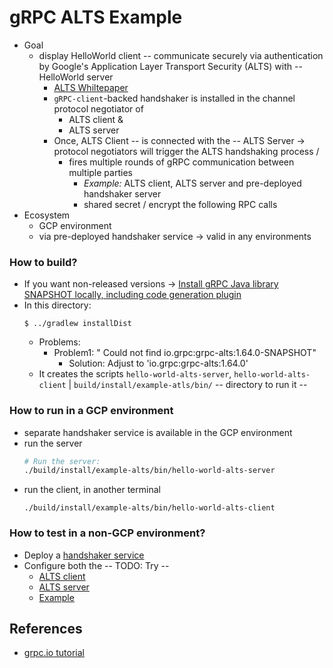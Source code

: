 gRPC ALTS Example
==================
* Goal
  * display HelloWorld client -- communicate securely via authentication by Google's Application Layer Transport Security (ALTS) with -- HelloWorld server
    * [ALTS Whiltepaper](https://cloud.google.com/security/encryption-in-transit/application-layer-transport-security) 
    * `gRPC-client`-backed handshaker is installed in the channel protocol negotiator of
      * ALTS client &
      * ALTS server
    * Once, ALTS Client -- is connected with the -- ALTS Server -> protocol negotiators will trigger the ALTS handshaking process /
      * fires multiple rounds of gRPC communication between multiple parties
        * _Example:_ ALTS client, ALTS server and pre-deployed handshaker server
        * shared secret / encrypt the following RPC calls
* Ecosystem
  * GCP environment
  * via pre-deployed handshaker service -> valid in any environments

### How to build?
* If you want non-released versions -> [Install gRPC Java library SNAPSHOT locally, including code generation plugin](../../COMPILING.md)
* In this directory:
    ```
    $ ../gradlew installDist
    ```
    * Problems:
      * Problem1: " Could not find io.grpc:grpc-alts:1.64.0-SNAPSHOT"
        * Solution: Adjust to 'io.grpc:grpc-alts:1.64.0'
  * It creates the scripts `hello-world-alts-server`, `hello-world-alts-client` | `build/install/example-atls/bin/` -- directory to run it --

### How to run in a GCP environment
* separate handshaker service is available in the GCP environment
* run the server
    ```bash
    # Run the server:
    ./build/install/example-alts/bin/hello-world-alts-server
    ```
* run the client, in another terminal
    ```
    ./build/install/example-alts/bin/hello-world-alts-client
    ```

### How to test in a non-GCP environment?
* Deploy a [handshaker service](https://github.com/grpc/grpc/blob/7e367da22a137e2e7caeae8342c239a91434ba50/src/proto/grpc/gcp/handshaker.proto#L224-L234) 
* Configure both the -- TODO: Try --
  * [ALTS client](https://github.com/grpc/grpc-java/blob/master/alts/src/main/java/io/grpc/alts/AltsChannelBuilder.java#L63-L76)
  * [ALTS server](https://github.com/grpc/grpc-java/blob/master/alts/src/main/java/io/grpc/alts/AltsServerCredentials.java#L55-L72)
  * [Example](https://github.com/grpc/grpc-java/blob/master/interop-testing/src/test/java/io/grpc/testing/integration/AltsHandshakerTest.java#L45)

## References
* [grpc.io tutorial](https://grpc.io/docs/languages/java/alts/)
